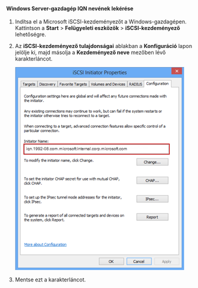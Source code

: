 <!--author=SharS last changed: 9/17/15-->

#### <a name="to-get-the-iqn-of-a-windows-host"></a>Windows Server-gazdagép IQN nevének lekérése
1. Indítsa el a Microsoft iSCSI-kezdeményezőt a Windows-gazdagépen. Kattintson a **Start** > **Felügyeleti eszközök** > **iSCSI-kezdeményező** lehetőségre.
2. Az **iSCSI-kezdeményező tulajdonságai** ablakban a **Konfiguráció** lapon jelölje ki, majd másolja a **Kezdeményező neve** mezőben lévő karakterláncot.
   
    ![iSCSI-kezdeményező tulajdonságai](./media/storsimple-get-iqn/HCS_iSCSIInitiatorPropertiesFigureIQN-include.png)
3. Mentse ezt a karakterláncot.



<!--HONumber=Nov16_HO2-->


